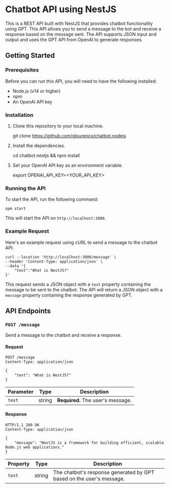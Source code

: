 
# Chatbot API using NestJS

This is a REST API built with NestJS that provides chatbot functionality using GPT. This API allows you to send a message to the bot and receive a response based on the message sent. The API supports JSON input and output and uses the GPT API from OpenAI to generate responses.

## Getting Started

### Prerequisites

Before you can run this API, you will need to have the following installed:

-   Node.js (v14 or higher)
-   npm
-   An OpenAI API key

### Installation

1.  Clone this repository to your local machine.

	git clone https://github.com/glourenco/chatbot.nodejs

2.  Install the dependencies.

	cd chatbot.nestjs && npm install

3.  Set your OpenAI API key as an environment variable.

    export OPENAI_API_KEY=<YOUR_API_KEY>

### Running the API

To start the API, run the following command:

    npm start 

This will start the API on `http://localhost:3000`.

### Example Request

Here's an example request using cURL to send a message to the chatbot API:

    curl --location 'http://localhost:3000/message' \
    --header 'Content-Type: application/json' \
    --data '{
        "text":"What is NestJS?"
    }'

This request sends a JSON object with a `text` property containing the message to be sent to the chatbot. The API will return a JSON object with a `message` property containing the response generated by GPT.

## API Endpoints

### `POST /message`

Send a message to the chatbot and receive a response.

#### Request

    POST /message
    Content-Type: application/json
    
    {
        "text": "What is NestJS?"
    }

| Parameter | Type | Description | 
| --------- | ------ | ---------------------------- |
 | `text` | string | **Required.** The user's message. |


#### Response

    HTTP/1.1 200 OK
    Content-Type: application/json
    
    {
        "message": "NestJS is a framework for building efficient, scalable Node.js web applications."
    }

| Property | Type | Description |
 | -------- | ------ | ----------------------------------------------------------------- |
  | `text` | string | The chatbot's response generated by GPT based on the user's message. |


